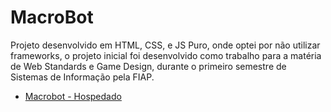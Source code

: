 # MacroBot

Projeto desenvolvido em HTML, CSS, e JS Puro, onde optei por não utilizar frameworks, o projeto inicial foi desenvolvido como trabalho para a matéria de Web Standards e Game Design, durante o primeiro semestre de Sistemas de Informação pela FIAP.

- [Macrobot - Hospedado](https://macrobot.netlify.app/)
